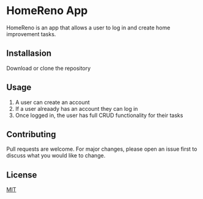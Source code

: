 # HomeReno App

HomeReno is an app that allows a user to log in and create home improvement tasks.

## Installasion

Download or clone the repository

## Usage

1. A user can create an account
2. If a user alreaady has an account they can log in
3. Once logged in, the user has full CRUD functionality for their tasks

## Contributing

Pull requests are welcome. For major changes, please open an issue first to discuss what you would like to change.

## License

[MIT](https://choosealicense.com/licenses/mit/)